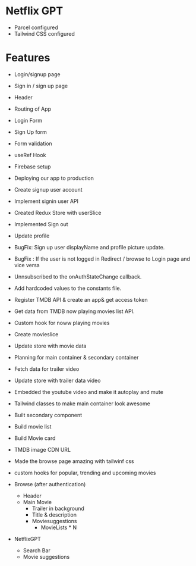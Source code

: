 # Netflix GPT

- Parcel configured
- Tailwind CSS configured

# Features

- Login/signup page
- Sign in / sign up page
- Header
- Routing of App
- Login Form
- Sign Up form
- Form validation
- useRef Hook
- Firebase setup
- Deploying our app to production
- Create signup user account
- Implement signin user API
- Created Redux Store with userSlice
- Implemented Sign out
- Update profile
- BugFix: Sign up user displayName and profile picture update.
- BugFix : If the user is not logged in Redirect / browse to Login page and vice versa
- Unnsubscribed to the onAuthStateChange callback.
- Add hardcoded values to the constants file.
- Register TMDB API & create an app& get access token
- Get data from TMDB now playing movies list API.
- Custom hook for noww playing movies
- Create movieslice
- Update store with movie data
- Planning for main container & secondary container
- Fetch data for trailer video
- Update store with trailer data video
- Embedded the youtube video and make it autoplay and mute
- Tailwind classes to make main container look awesome
- Built secondary component
- Build movie list
- Build Movie card
- TMDB image CDN URL
- Made the browse page amazing with tailwinf css
- custom hooks for popular, trending and upcoming movies

- Browse (after authentication)

  - Header
  - Main Movie
    - Trailer in background
    - Title & description
    - Moviesuggestions
      - MovieLists \* N

- NetflixGPT
  - Search Bar
  - Movie suggestions
